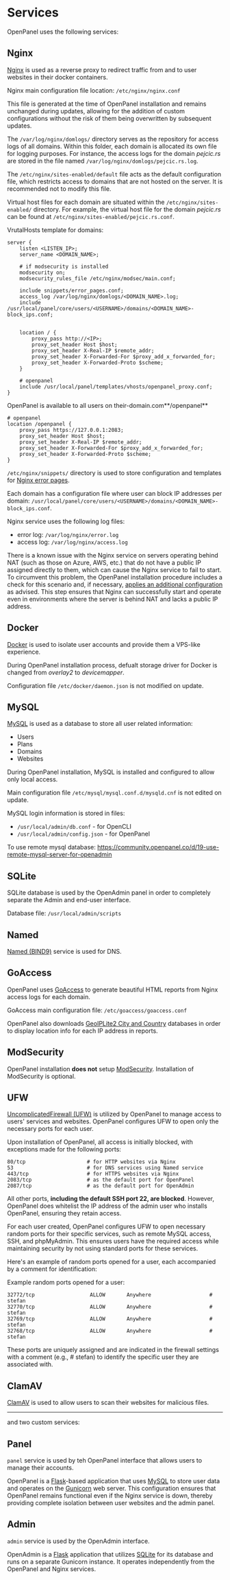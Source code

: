 # Services

OpenPanel uses the following services:

## Nginx

[Nginx](https://www.nginx.com/) is used as a reverse proxy to redirect traffic from and to user websites in their docker containers.

Nginx main configuration file location: `/etc/nginx/nginx.conf`

This file is generated at the time of OpenPanel installation and remains unchanged during updates, allowing for the addition of custom configurations without the risk of them being overwritten by subsequent updates.


The `/var/log/nginx/domlogs/` directory serves as the repository for access logs of all domains. Within this folder, each domain is allocated its own file for logging purposes. For instance, the access logs for the domain *pejcic.rs* are stored in the file named `/var/log/nginx/domlogs/pejcic.rs.log`.

The `/etc/nginx/sites-enabled/default`  file acts as the default configuration file, which restricts access to domains that are not hosted on the server. It is recommended not to modify this file.

Virtual host files for each domain are situated within the `/etc/nginx/sites-enabled/` directory. For example, the virtual host file for the domain *pejcic.rs* can be found at `/etc/nginx/sites-enabled/pejcic.rs.conf`.

VrutalHosts template for domains:
```
server {
    listen <LISTEN_IP>;
    server_name <DOMAIN_NAME>;

    # if modsecurity is installed
    modsecurity on;
    modsecurity_rules_file /etc/nginx/modsec/main.conf;

    include snippets/error_pages.conf;
    access_log /var/log/nginx/domlogs/<DOMAIN_NAME>.log;
    include /usr/local/panel/core/users/<USERNAME>/domains/<DOMAIN_NAME>-block_ips.conf;


    location / {
        proxy_pass http://<IP>;
        proxy_set_header Host $host;
        proxy_set_header X-Real-IP $remote_addr;
        proxy_set_header X-Forwarded-For $proxy_add_x_forwarded_for;
        proxy_set_header X-Forwarded-Proto $scheme;
    }

    # openpanel
    include /usr/local/panel/templates/vhosts/openpanel_proxy.conf;
}
```

OpenPanel is available to all users on their-domain.com**/openpanel**
```
# openpanel
location /openpanel {
    proxy_pass https://127.0.0.1:2083;
    proxy_set_header Host $host;
    proxy_set_header X-Real-IP $remote_addr;
    proxy_set_header X-Forwarded-For $proxy_add_x_forwarded_for;
    proxy_set_header X-Forwarded-Proto $scheme;
}
```


`/etc/nginx/snippets/` directory is used to store configuration and templates for [Nginx error pages](https://github.com/denysvitali/nginx-error-pages).

Each domain has a configuration file where user can block IP addresses per domain: `/usr/local/panel/core/users/<USERNAME>/domains/<DOMAIN_NAME>-block_ips.conf`.

Nginx service uses the following log files:
- error log: `/var/log/nginx/error.log`
- access log: `/var/log/nginx/access.log`

There is a known issue with the Nginx service on servers operating behind NAT (such as those on Azure, AWS, etc.) that do not have a public IP assigned directly to them, which can cause the Nginx service to fail to start. To circumvent this problem, the OpenPanel installation procedure includes a check for this scenario and, if necessary, [applies an additional configuration](https://stackoverflow.com/questions/3191509/nginx-error-99-cannot-assign-requested-address/13141104#13141104) as advised. This step ensures that Nginx can successfully start and operate even in environments where the server is behind NAT and lacks a public IP address.







## Docker

[Docker](https://www.docker.com/) is used to isolate user accounts and provide them a VPS-like experience.

During OpenPanel installation process, defualt storage driver for Docker is changed from *overlay2* to *devicemapper*.

Configuration file `/etc/docker/daemon.json` is not modified on update.

## MySQL

[MySQL](https://www.mysql.com/) is used as a database to store all user related information:

- Users
- Plans
- Domains
- Websites

During OpenPanel installation, MySQL is installed and configured to allow only local access.

Main configuration file `/etc/mysql/mysql.conf.d/mysqld.cnf` is not edited on update.

MySQL login information is stored in files:

- `/usr/local/admin/db.conf` - for OpenCLI
- `/usr/local/admin/config.json` - for OpenPanel

To use remote mysql database: https://community.openpanel.co/d/19-use-remote-mysql-server-for-openadmin

## SQLite

SQLite database is used by the OpenAdmin panel in order to completely separate the Admin and end-user interface.

Database file: `/usr/local/admin/scripts`

## Named

[Named (BIND9)](https://www.isc.org/bind/) service is used for DNS.

## GoAccess

OpenPanel uses [GoAccess](https://goaccess.io/) to generate beautiful HTML reports from Nginx access logs for each domain.

GoAccess main configuration file: `/etc/goaccess/goaccess.conf`

OpenPanel also downloads [GeoIPLite2 City and Country](https://dev.maxmind.com/geoip/geolite2-free-geolocation-data) databases in order to display location info for each IP address in reports.

## ModSecurity

OpenPanel installation **does not** setup [ModSecurity](https://github.com/owasp-modsecurity/ModSecurity). Installation of ModSecurity is optional.


## UFW
[UncomplicatedFirewall (UFW)](https://wiki.ubuntu.com/UncomplicatedFirewall) is utilized by OpenPanel to manage access to users' services and websites. OpenPanel configures UFW to open only the necessary ports for each user.

Upon installation of OpenPanel, all access is initially blocked, with exceptions made for the following ports:
```
80/tcp                    # for HTTP websites via Nginx
53                        # for DNS services using Named service
443/tcp                   # for HTTPS websites via Nginx
2083/tcp                  # as the default port for OpenPanel
2087/tcp                  # as the default port for OpenAdmin
```

All other ports, **including the default SSH port 22, are blocked**. However, OpenPanel does whitelist the IP address of the admin user who installs OpenPanel, ensuring they retain access.

For each user created, OpenPanel configures UFW to open necessary random ports for their specific services, such as remote MySQL access, SSH, and phpMyAdmin. This ensures users have the required access while maintaining security by not using standard ports for these services.

Here's an example of random ports opened for a user, each accompanied by a comment for identification:

Example random ports opened for a user:
```
32772/tcp                  ALLOW       Anywhere                   # stefan
32770/tcp                  ALLOW       Anywhere                   # stefan
32769/tcp                  ALLOW       Anywhere                   # stefan
32768/tcp                  ALLOW       Anywhere                   # stefan
```

These ports are uniquely assigned and are indicated in the firewall settings with a comment (e.g., # stefan) to identify the specific user they are associated with.

## ClamAV

[ClamAV](https://www.clamav.net/) is used to allow users to scan their websites for malicious files.


---

and two custom services:


## Panel

`panel` service is used by teh OpenPanel interface that allows users to manage their accounts.

OpenPanel is a [Flask](https://flask.palletsprojects.com/en/3.0.x/)-based application that uses [MySQL](#MySQL) to store user data and operates on the [Gunicorn](https://gunicorn.org/) web server. This configuration ensures that OpenPanel remains functional even if the Nginx service is down, thereby providing complete isolation between user websites and the admin panel.

## Admin

`admin` service is used by the OpenAdmin interface.

OpenAdmin is a [Flask](https://flask.palletsprojects.com/en/3.0.x/) application that utilizes [SQLite](https://www.sqlite.org/) for its database and runs on a separate Gunicorn instance. It operates independently from the OpenPanel and Nginx services.
